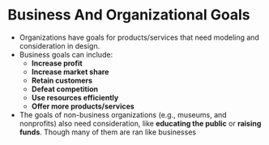 # Business And Organizational Goals
- Organizations have goals for products/services that need modeling and consideration in design.
- Business goals can include:
  - **Increase profit**
  - **Increase market share**
  - **Retain customers**
  - **Defeat competition**
  - **Use resources efficiently**
  - **Offer more products/services**
- The goals of non-business organizations (e.g., museums, and nonprofits) also need consideration, like **educating the public** or **raising funds**. Though many of them are ran like businesses
